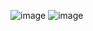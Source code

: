 ![image](https://github.com/user-attachments/assets/20c5295b-9fec-4e5b-a722-d08af7f1181f)
![image](https://github.com/user-attachments/assets/dbb00e76-37f6-4c77-8376-dae93d58c2f4)
